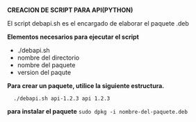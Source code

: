 **CREACION DE SCRIPT PARA API(PYTHON)**

El script debapi.sh es el encargado de elaborar el paquete .deb

**Elementos necesarios para ejecutar el script**
 - ./debapi.sh
 - nombre del directorio
 - nombre del paquete
 - version del paqute

**Para crear un paquete, utilice la siguiente estructura.**
  ~~~
    ./debapi.sh api-1.2.3 api 1.2.3
  ~~~

**para instalar el paquete**
 ```sudo dpkg -i nombre-del-paquete.deb```

